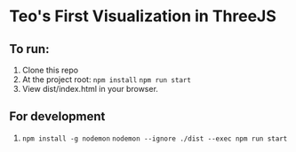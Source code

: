 # Teo's First Visualization in ThreeJS

## To run:
1. Clone this repo
2. At the project root: `npm install`
`npm run start`
3. View dist/index.html in your browser.

## For development
1. `npm install -g nodemon` 
`nodemon --ignore ./dist --exec npm run start`
